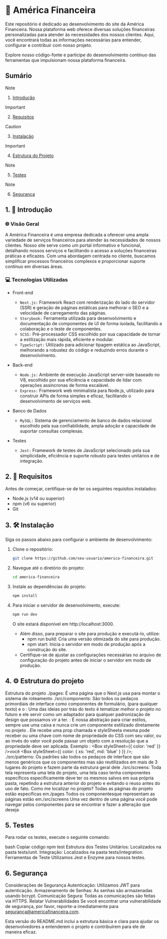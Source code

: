 # 💼 América Financeira

Este repositório é dedicado ao desenvolvimento do site da América Financeira. Nossa plataforma web oferece diversas soluções financeiras personalizadas para atender às necessidades dos nossos clientes. Aqui, você encontrará todas as informações necessárias para entender, configurar e contribuir com nosso projeto.

Explore nosso código-fonte e participe do desenvolvimento contínuo das ferramentas que impulsionam nossa plataforma financeira.

## Sumário

> [!NOTE]
> 1. [Introdução](#1-introdução)

> [!IMPORTANT]
> 2. [Requisitos](#2-requisitos)

> [!CAUTION]
> 3. [Instalação](#3-instalação)

> [!IMPORTANT]
> 4. [Estrutura do Projeto](#6-arquitetura-do-projeto)

> [!NOTE]
> 5. [Testes](#11-testes)

> [!NOTE]
> 6. [Segurança](#12-segurança)

## 1. 🚀 Introdução 

### 🌐 Visão Geral

A América Financeira é uma empresa dedicada a oferecer uma ampla variedade de serviços financeiros para atender às necessidades de nossos clientes. Nosso site serve como um portal informativo e funcional, detalhando nossos serviços e facilitando o acesso a soluções financeiras práticas e eficazes. Com uma abordagem centrada no cliente, buscamos simplificar processos financeiros complexos e proporcionar suporte contínuo em diversas áreas.

### 💻 Tecnologias Utilizadas

- Front-end
    - ```Next.js:``` Framework React com renderização do lado do servidor (SSR) e geração de páginas estáticas para melhorar o SEO e a velocidade de carregamento das páginas.
    - ```Storybook:``` Ferramenta utilizada para desenvolvimento e documentação de componentes de UI de forma isolada, facilitando a colaboração e o teste de componentes.
    - ```SCSS:``` Pré-processador CSS escolhido por sua capacidade de tornar a estilização mais rápida, eficiente e modular.
    - ```TypeScript:``` Utilizado para adicionar tipagem estática ao JavaScript, melhorando a robustez do código e reduzindo erros durante o desenvolvimento.

- Back-end
    - ```Node.js:``` Ambiente de execução JavaScript server-side baseado no V8, escolhido por sua eficiência e capacidade de lidar com operações assíncronas de forma escalável.
    - ```Express:``` Framework web minimalista para Node.js, utilizado para construir APIs de forma simples e eficaz, facilitando o desenvolvimento de serviços web.

- Banco de Dados
    - ```MySQL:``` Sistema de gerenciamento de banco de dados relacional escolhido pela sua confiabilidade, ampla adoção e capacidade de suportar consultas complexas.

- Testes
    - ```Jest:``` Framework de testes de JavaScript selecionado pela sua simplicidade, eficiência e suporte robusto para testes unitários e de integração.

## 2. 📝 Requisitos

Antes de começar, certifique-se de ter os seguintes requisitos instalados:

- Node.js (v14 ou superior)
- npm (v6 ou superior)
- Git

## 3. 🛠️ Instalação

Siga os passos abaixo para configurar o ambiente de desenvolvimento:

1. Clone o repositório:
    ```bash
    git clone https://github.com/seu-usuario/america-financeira.git
    ```

2. Navegue até o diretório do projeto:
    ```bash
    cd america-financeira
    ```

3. Instale as dependências do projeto:
    ```bash
    npm install
    ```

4. Para iniciar o servidor de desenvolvimento, execute: 
    ```bash
    npm run dev
    ```
    O site estará disponível em http://localhost:3000.

    - Além disso, para preparar o site para produção e executá-lo, utilize:
        - npm run build: Cria uma versão otimizada do site para produção.
        - npm start: Inicia o servidor em modo de produção após a construção do site.
    - Certifique-se de ajustar as configurações necessárias no arquivo de configuração do projeto antes de iniciar o servidor em modo de produção.
   
## 4. ⚙️ Estrutura do projeto

Estrutura do projeto
./pages: É uma página que o Next.js usa para montar o sistema de roteamento
./src/components: São todos os pedaços primordiais de interface como componentes de formulário, <Text>(para qualquer texto) e o<Box>
<Text>: Uma das ideias por trás do texto é tematizar melhor o projeto no futuro e ele servir como um adaptador para qualquer padronização de design que possamos vir a ter.
<Box>: É nossa abstração para criar estilos, sempre use uma caixa e nunca crie um componente estilizado diretamente no projeto .
Ele recebe uma prop chamada e styleSheeta mesma pode receber ou uma chave com nome de propriedade do CSS com seu valor, ou ao invés do valor você pode passar um objeto com a resolução que a propriedade deve ser aplicada.
Exemplo :
<Box styleSheet={{ color: 'red' }} />você <Box styleSheet={{ color: { xs: 'red', md: 'blue' } }} />;
./src/patterns: Os padrões são todos os pedaços de interface que são menos genéricos que os componentes mas são reutilizados em mais de 3 lugares do projeto e fazem parte da estrutura geral dele
./src/screens: Toda tela representa uma tela do projeto, uma tela caso tenha componentes específicos especificamente deve ter os mesmos salvos em sua própria pasta, repetindo a estrutura anterior do projeto e evitando o reuso antes do uso de fato.
Como me localizar no projeto?
Todas as páginas do projeto estão específicas em./pages
Todos os componentesque representam as páginas estão em./src/screens
Uma vez dentro de uma página você pode navegar pelos componentes para se encontrar e fazer a alteração que deseja

## 5. Testes
Para rodar os testes, execute o seguinte comando:

bash
Copiar código
npm test
Estrutura dos Testes
Unitários: Localizados na pasta tests/unit.
Integração: Localizados na pasta tests/integration.
Ferramentas de Teste
Utilizamos Jest e Enzyme para nossos testes.

## 6. Segurança
Considerações de Segurança
Autenticação: Utilizamos JWT para autenticação.
Armazenamento de Senhas: As senhas são armazenadas usando bcrypt.
Comunicação Segura: Todas as comunicações são feitas via HTTPS.
Relatar Vulnerabilidades
Se você encontrar uma vulnerabilidade de segurança, por favor, reporte-a imediatamente para segurança@americafinanceira.com.

Esta versão do README.md inclui a estrutura básica e clara para ajudar os desenvolvedores a entenderem o projeto e contribuírem para ele de maneira eficaz.
